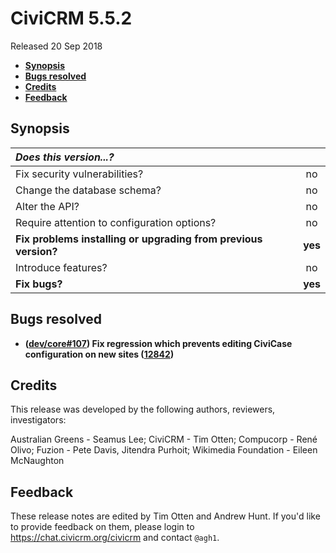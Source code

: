 # CiviCRM 5.5.2

Released 20 Sep 2018

- **[Synopsis](#synopsis)**
- **[Bugs resolved](#bugs)**
- **[Credits](#credits)**
- **[Feedback](#feedback)**

## <a name="synopsis"></a>Synopsis

| *Does this version...?*                                         |         |
|:--------------------------------------------------------------- |:-------:|
| Fix security vulnerabilities?                                   |   no    |
| Change the database schema?                                     |   no    |
| Alter the API?                                                  |   no    |
| Require attention to configuration options?                     |   no    |
| **Fix problems installing or upgrading from previous version?** | **yes** |
| Introduce features?                                             |   no    |
| **Fix bugs?**                                                   | **yes** |

## <a name="bugs"></a>Bugs resolved

- **([dev/core#107](https://lab.civicrm.org/dev/core/issues/107))
  Fix regression which prevents editing CiviCase configuration on new sites ([12842](https://github.com/civicrm/civicrm-core/pull/12842))**

## <a name="credits"></a>Credits

This release was developed by the following authors, reviewers, investigators:

Australian Greens - Seamus Lee; CiviCRM - Tim Otten; Compucorp - René Olivo;
Fuzion - Pete Davis, Jitendra Purhoit; Wikimedia Foundation - Eileen
McNaughton

## <a name="feedback"></a>Feedback

These release notes are edited by Tim Otten and Andrew Hunt.  If you'd like to
provide feedback on them, please login to https://chat.civicrm.org/civicrm and
contact `@agh1`.

